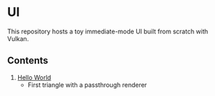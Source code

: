 # UI

This repository hosts a toy immediate-mode UI built from scratch with Vulkan.

## Contents

1. [Hello World](./examples/e0)
    * First triangle with a passthrough renderer
